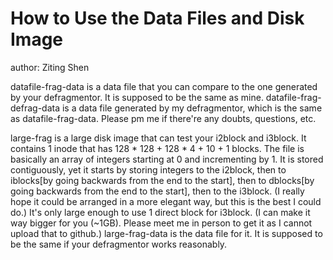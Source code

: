 # How to Use the Data Files and Disk Image

author: Ziting Shen

datafile-frag-data is a data file that you can compare to the one generated by your defragmentor. It is supposed to be the same as mine. datafile-frag-defrag-data is a data file generated by my defragmentor, which is the same as datafile-frag-data. Please pm me if there're any doubts, questions, etc.

large-frag is a large disk image that can test your i2block and i3block. It contains 1 inode that has 128 * 128 + 128 * 4 + 10 + 1 blocks. The file is basically an array of integers starting at 0 and incrementing by 1. It is stored contiguously, yet it starts by storing integers to the i2block, then to iblocks[by going backwards from the end to the start], then to dblocks[by going backwards from the end to the start], then to the i3block. (I really hope it could be arranged in a more elegant way, but this is the best I could do.) It's only large enough to use 1 direct block for i3block. (I can make it way bigger for you (~1GB). Please meet me in person to get it as I cannot upload that to github.) large-frag-data is the data file for it. It is supposed to be the same if your defragmentor works reasonably.

